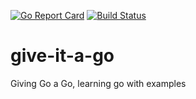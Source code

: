 [![Go Report Card](https://goreportcard.com/badge/github.com/MalsR/give-it-a-go)](https://goreportcard.com/report/github.com/MalsR/give-it-a-go)
[![Build Status](https://travis-ci.org/MalsR/give-it-a-go.svg?branch=master)](https://travis-ci.org/MalsR/give-it-a-go)

# give-it-a-go
Giving Go a Go, learning go with examples
